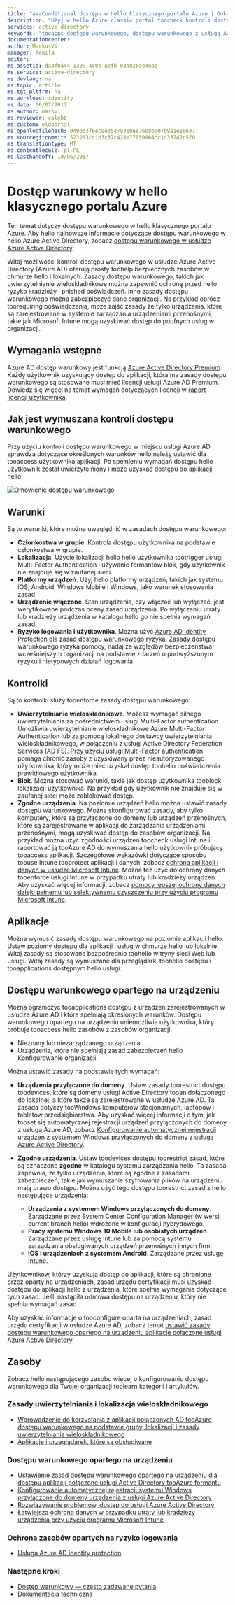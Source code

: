 ```yaml
---
title: "aaaConditional dostępu w hello klasycznego portalu Azure | Dokumentacja firmy Microsoft"
description: "Użyj w hello Azure classic portal toocheck kontroli dostępu warunkowego dla określonych warunków uwierzytelniania dla tooapplications dostępu."
services: active-directory
keywords: "tooapps dostępu warunkowego, dostępu warunkowego z usługą Azure AD, bezpieczny dostęp do zasobów toocompany, zasady dostępu warunkowego"
documentationcenter: 
author: MarkusVi
manager: femila
editor: 
ms.assetid: da3f0a44-1399-4e0b-aefb-03a826ae4ead
ms.service: active-directory
ms.devlang: na
ms.topic: article
ms.tgt_pltfrm: na
ms.workload: identity
ms.date: 06/07/2017
ms.author: markvi
ms.reviewer: calebb
ms.custom: oldportal
ms.openlocfilehash: 049bd3f6ec9e35479319ee7608b007b9a1e16647
ms.sourcegitcommit: 523283cc1b3c37c428e77850964dc1c33742c5f0
ms.translationtype: MT
ms.contentlocale: pl-PL
ms.lasthandoff: 10/06/2017
---
```

# <a name="conditional-access-in-hello-azure-classic-portal"></a>Dostęp warunkowy w hello klasycznego portalu Azure

Ten temat dotyczy dostępu warunkowego w hello klasycznego portalu Azure. Aby hello najnowsze informacje dotyczące dostępu warunkowego w hello Azure Active Directory, zobacz [dostępu warunkowego w usłudze Azure Active Directory](active-directory-conditional-access-azure-portal.md).


Witaj możliwości kontroli dostępu warunkowego w usłudze Azure Active Directory (Azure AD) oferują prosty toohelp bezpiecznych zasobów w chmurze hello i lokalnych. Zasady dostępu warunkowego, takich jak uwierzytelnianie wieloskładnikowe można zapewnić ochronę przed hello ryzyko kradzieży i phished poświadczeń. Inne zasady dostępu warunkowego można zabezpieczyć dane organizacji. Na przykład oprócz toorequiring poświadczenia, może zajść zasady że tylko urządzenia, które są zarejestrowane w systemie zarządzania urządzeniami przenośnymi, takie jak Microsoft Intune mogą uzyskiwać dostęp do poufnych usług w organizacji.

## <a name="prerequisites"></a>Wymagania wstępne
Azure AD dostęp warunkowy jest funkcją [Azure Active Directory Premium](http://www.microsoft.com/identity). Każdy użytkownik uzyskujący dostęp do aplikacji, która ma zasady dostępu warunkowego są stosowane musi mieć licencji usługi Azure AD Premium. Dowiedz się więcej na temat wymagań dotyczących licencji w [raport licencji użytkownika](https://aka.ms/utc5ix).

## <a name="how-is-conditional-access-control-enforced"></a>Jak jest wymuszana kontroli dostępu warunkowego
Przy użyciu kontroli dostępu warunkowego w miejscu usługi Azure AD sprawdza dotyczące określonych warunków hello należy ustawić dla tooaccess użytkownika aplikacji. Po spełnieniu wymagań dostępu hello użytkownik został uwierzytelniony i może uzyskać dostępu do aplikacji hello.  

![Omówienie dostępu warunkowego](./media/active-directory-conditional-access/conditionalaccess-overview.png)

## <a name="conditions"></a>Warunki
Są to warunki, które można uwzględnić w zasadach dostępu warunkowego:

* **Członkostwa w grupie**. Kontrola dostępu użytkownika na podstawie członkostwa w grupie.
* **Lokalizacja**. Użycie lokalizacji hello hello użytkownika tootrigger usługi Multi-Factor Authentication i używanie formantów blok, gdy użytkownik nie znajduje się w zaufanej sieci.
* **Platformy urządzeń**. Użyj hello platformy urządzeń, takich jak systemu iOS, Android, Windows Mobile i Windows, jako warunek stosowania zasad.
* **Urządzenie włączone**. Stan urządzenia, czy włączać lub wyłączać, jest weryfikowane podczas oceny zasad urządzenia. Po wyłączeniu utraty lub kradzieży urządzenia w katalogu hello go nie spełnia wymagań zasad.
* **Ryzyko logowania i użytkownika**. Można użyć [Azure AD Identity Protection](active-directory-identityprotection.md) dla zasad dostępu warunkowego ryzyka. Zasady dostępu warunkowego ryzyka pomocy, nadaj ze względów bezpieczeństwa wcześniejszym organizacji na podstawie zdarzeń o podwyższonym ryzyku i nietypowych działań logowania.

## <a name="controls"></a>Kontrolki
Są to kontrolki służy tooenforce zasady dostępu warunkowego:

* **Uwierzytelnianie wieloskładnikowe**. Możesz wymagać silnego uwierzytelniania za pośrednictwem usługi Multi-Factor authentication. Umożliwia uwierzytelnianie wieloskładnikowe Azure Multi-Factor Authentication lub za pomocą lokalnego dostawcy uwierzytelniania wieloskładnikowego, w połączeniu z usługi Active Directory Federation Services (AD FS). Przy użyciu usługi Multi-Factor authentication pomaga chronić zasoby z uzyskiwany przez nieautoryzowanego użytkownika, który może mieć uzyskał dostęp toohello poświadczenia prawidłowego użytkownika.
* **Blok**. Można stosować warunki, takie jak dostęp użytkownika tooblock lokalizacji użytkownika. Na przykład gdy użytkownik nie znajduje się w zaufanej sieci może zablokować dostęp.
* **Zgodne urządzenia**. Na poziomie urządzeń hello można ustawić zasady dostępu warunkowego. Można skonfigurować zasady, aby tylko komputery, które są przyłączone do domeny lub urządzeń przenośnych, które są zarejestrowane w aplikacji do zarządzania urządzeniami przenośnymi, mogą uzyskiwać dostęp do zasobów organizacji. Na przykład można użyć zgodności urządzeń toocheck usługi Intune i raportować ją tooAzure AD do wymuszania hello użytkownik próbujący tooaccess aplikacji. Szczegółowe wskazówki dotyczące sposobu toouse Intune tooprotect aplikacji i danych, zobacz [ochrona aplikacji i danych w usłudze Microsoft Intune](https://docs.microsoft.com/intune/deploy-use/protect-apps-and-data-with-microsoft-intune). Można też użyć do ochrony danych tooenforce usługi Intune w przypadku utraty lub kradzieży urządzeń. Aby uzyskać więcej informacji, zobacz [pomocy lepszej ochrony danych dzięki pełnemu lub selektywnemu czyszczeniu przy użyciu programu Microsoft Intune](https://docs.microsoft.com/intune/deploy-use/use-remote-wipe-to-help-protect-data-using-microsoft-intune).

## <a name="applications"></a>Aplikacje
Można wymusić zasady dostępu warunkowego na poziomie aplikacji hello. Ustaw poziomy dostępu dla aplikacji i usług w chmurze hello lub lokalnie. Witaj zasady są stosowane bezpośrednio toohello witryny sieci Web lub usługi. Witaj zasady są wymuszane dla przeglądarki toohello dostępu i tooapplications dostępnym hello usługi.

## <a name="device-based-conditional-access"></a>Dostępu warunkowego opartego na urządzeniu
Można ograniczyć tooapplications dostępu z urządzeń zarejestrowanych w usłudze Azure AD i które spełniają określonych warunków. Dostępu warunkowego opartego na urządzeniu uniemożliwia użytkownika, który próbuje tooaccess hello zasobów z zasobów organizacji:

* Nieznany lub niezarządzanego urządzenia.
* Urządzenia, które nie spełniają zasad zabezpieczeń hello Konfigurowanie organizacji.

Można ustawić zasady na podstawie tych wymagań:

* **Urządzenia przyłączone do domeny**. Ustaw zasady toorestrict dostępu toodevices, które są domeny usługi Active Directory tooan dołączonego do lokalnej, a które także są zarejestrowane w usłudze Azure AD. Ta zasada dotyczy tooWindows komputerów stacjonarnych, laptopów i tabletów przedsiębiorstwa.
  Aby uzyskać więcej informacji o tym, jak tooset się automatycznej rejestracji urządzeń przyłączonych do domeny z usługą Azure AD, zobacz [Konfigurowanie automatycznej rejestracji urządzeń z systemem Windows przyłączonych do domeny z usługą Azure Active Directory](active-directory-conditional-access-automatic-device-registration-setup.md).
* **Zgodne urządzenia**. Ustaw toodevices dostępu toorestrict zasad, które są oznaczone **zgodne** w katalogu systemu zarządzania hello. Ta zasada zapewnia, że tylko urządzenia, które są zgodne z zasadami zabezpieczeń, takie jak wymuszanie szyfrowania plików na urządzeniu mają prawo dostępu. Można użyć tego dostępu toorestrict zasad z hello następujące urządzenia:
  
  * **Urządzenia z systemem Windows przyłączonych do domeny**. Zarządzane przez System Center Configuration Manager (w wersji current branch hello) wdrożone w konfiguracji hybrydowego.
  * **Pracy systemu Windows 10 Mobile lub osobistych urządzeń**. Zarządzane przez usługę Intune lub za pomocą systemu zarządzania obsługiwanych urządzeń przenośnych innych firm.
  * **iOS i urządzeniach z systemem Android**. Zarządzane przez usługę Intune.

Użytkowników, którzy uzyskują dostęp do aplikacji, które są chronione przez oparty na urządzeniach, zasad urzędu certyfikacji musi uzyskać dostępu do aplikacji hello z urządzenia, które spełnia wymagania dotyczące tych zasad. Jeśli nastąpiła odmowa dostępu na urządzeniu, który nie spełnia wymagań zasad.

Aby uzyskać informacje o tooconfigure oparta na urządzeniach, zasad urzędu certyfikacji w usłudze Azure AD, zobacz temat [ustawić zasady dostępu warunkowego opartego na urządzeniu aplikacje połączone usługi Azure Active Directory](active-directory-conditional-access-policy-connected-applications.md).

## <a name="resources"></a>Zasoby
Zobacz hello następującego zasobu więcej o konfigurowaniu dostępu warunkowego dla Twojej organizacji toolearn kategorii i artykułów.

### <a name="multi-factor-authentication-and-location-policies"></a>Zasady uwierzytelniania i lokalizacja wieloskładnikowego
* [Wprowadzenie do korzystania z aplikacji połączonych AD tooAzure dostępu warunkowego na podstawie grupy, lokalizacji i zasady uwierzytelniania wieloskładnikowego](active-directory-conditional-access-azuread-connected-apps.md)
* [Aplikacje i przeglądarek, które są obsługiwane](active-directory-conditional-access-supported-apps.md)

### <a name="device-based-conditional-access"></a>Dostępu warunkowego opartego na urządzeniu
* [Ustawienie zasad dostępu warunkowego opartego na urządzeniu dla dostępu aplikacji połączone usługi Active Directory tooAzure formantu](active-directory-conditional-access-policy-connected-applications.md)
* [Konfigurowanie automatycznej rejestracji systemu Windows przyłączone do domeny urządzenia z usługi Azure Active Directory](active-directory-conditional-access-automatic-device-registration-setup.md)
* [Rozwiązywanie problemów, dostęp do usługi Azure Active Directory](active-directory-conditional-access-device-remediation.md)
* [Łatwiejsza ochrona danych w przypadku utraty lub kradzieży urządzenia przy użyciu programu Microsoft Intune](https://docs.microsoft.com/intune/deploy-use/use-remote-wipe-to-help-protect-data-using-microsoft-intune)

### <a name="protect-resources-based-on-sign-in-risk"></a>Ochrona zasobów opartych na ryzyko logowania
* [Usługa Azure AD identity protection](active-directory-identityprotection.md)

### <a name="next-steps"></a>Następne kroki
* [Dostęp warunkowy — często zadawane pytania](active-directory-conditional-faqs.md)
* [Dokumentacja techniczna](active-directory-conditional-access-technical-reference.md)

